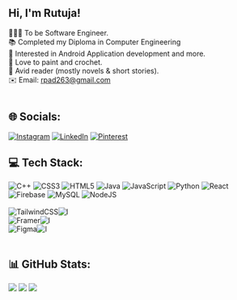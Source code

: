 ## Hi, I'm Rutuja!

👩🏻‍💻 To be Software Engineer.</br>
📚 Completed my Diploma in Computer Engineering</br>
📱 Interested in Android Application development and more.</br>
🎨 Love to paint and crochet.</br>
📖 Avid reader (mostly novels & short stories).</br>
✉️ Email: rpad263@gmail.com</br></br>

## 🌐 Socials:
[![Instagram](https://img.shields.io/badge/Instagram-E4405F?style=for-the-badge&logo=instagram&logoColor=white)](https://instagram.com/rutuja2635) [![LinkedIn](https://img.shields.io/badge/LinkedIn-0077B5?style=for-the-badge&logo=linkedin&logoColor=white)](https://linkedin.com/in/RutujaPadar) [![Pinterest](https://img.shields.io/badge/Pinterest-E60023?style=for-the-badge&logo=pinterest)](https://pinterest.com/rutuja2635) 
</br>
## 💻 Tech Stack:
![C++](https://img.shields.io/badge/c++-%2300599C.svg?style=for-the-badge&logo=c%2B%2B&logoColor=white) ![CSS3](https://img.shields.io/badge/css3-%231572B6.svg?style=for-the-badge&logo=css3&logoColor=white) ![HTML5](https://img.shields.io/badge/html5-%23E34F26.svg?style=for-the-badge&logo=html5&logoColor=white) ![Java](https://img.shields.io/badge/java-%23ED8B00.svg?style=for-the-badge&logo=openjdk&logoColor=white) ![JavaScript](https://img.shields.io/badge/javascript-%23323330.svg?style=for-the-badge&logo=javascript&logoColor=%23F7DF1E) ![Python](https://img.shields.io/badge/python-3670A0?style=for-the-badge&logo=python&logoColor=ffdd54) ![React](https://img.shields.io/badge/react-%2320232a.svg?style=for-the-badge&logo=react&logoColor=%2361DAFB) ![Firebase](https://img.shields.io/badge/firebase-a08021?style=for-the-badge&logo=firebase&logoColor=ffcd34) ![MySQL](https://img.shields.io/badge/mysql-4479A1.svg?style=for-the-badge&logo=mysql&logoColor=white) ![NodeJS](https://img.shields.io/badge/node.js-6DA55F?style=for-the-badge&logo=node.js&logoColor=white) </br></br> ![TailwindCSS](https://img.shields.io/badge/tailwindcss-%2338B2AC.svg?style=for-the-badge&logo=tailwind-css&logoColor=white)![l](https://img.shields.io/badge/Learning-808080?style=for-the-badge&logoColor=white)<br/> ![Framer](https://img.shields.io/badge/Framer-black?style=for-the-badge&logo=framer&logoColor=blue)![l](https://img.shields.io/badge/Learning-808080?style=for-the-badge&logoColor=white)<br/> ![Figma](https://img.shields.io/badge/figma-%23F24E1E.svg?style=for-the-badge&logo=figma&logoColor=white)![l](https://img.shields.io/badge/Learning-808080?style=for-the-badge&logoColor=white)
</br></br>

## 📊 GitHub Stats:
![](https://github-readme-stats.vercel.app/api?username=rutujapadar&theme=dark&hide_border=false&include_all_commits=false&count_private=false)
![](https://github-readme-streak-stats.herokuapp.com/?user=rutujapadar&theme=dark&hide_border=false)
![](https://github-readme-stats.vercel.app/api/top-langs/?username=rutujapadar&theme=dark&hide_border=false&include_all_commits=false&count_private=false&layout=compact)


<!-- Proudly created with GPRM ( https://gprm.itsvg.in ) -->
<!--
**rutujapadar/rutujapadar** is a ✨ _special_ ✨ repository because its `README.md` (this file) appears on your GitHub profile.

Here are some ideas to get you started:

- 🔭 I’m currently working on ...
- 🌱 I’m currently learning ...
- 👯 I’m looking to collaborate on ...
- 🤔 I’m looking for help with ...
- 💬 Ask me about ...
- 📫 How to reach me: ...
- 😄 Pronouns: ...
- ⚡ Fun fact: ...
-->
